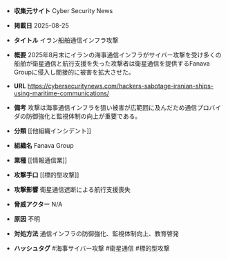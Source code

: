 - **収集元サイト**
Cyber Security News

- **掲載日**
2025-08-25

- **タイトル**
イラン船舶通信インフラ攻撃

- **概要**
2025年8月末にイランの海事通信インフラがサイバー攻撃を受け多くの船舶が衛星通信と航行支援を失った攻撃者は衛星通信を提供するFanava Groupに侵入し間接的に被害を拡大させた。

- **URL**
https://cybersecuritynews.com/hackers-sabotage-iranian-ships-using-maritime-communications/

- **備考**
攻撃は海事通信インフラを狙い被害が広範囲に及んだため通信プロバイダの防御強化と監視体制の向上が重要である。

- **分類**
[[他組織インシデント]]

- **組織名**
Fanava Group

- **業種**
[[情報通信業]]

- **攻撃手口**
[[標的型攻撃]]

- **攻撃影響**
衛星通信遮断による航行支援喪失

- **脅威アクター**
N/A

- **原因**
不明

- **対処方法**
通信インフラの防御強化、監視体制向上、教育啓発

- **ハッシュタグ**
#海事サイバー攻撃 #衛星通信 #標的型攻撃
